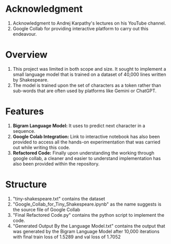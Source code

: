 
# Acknowledgment
1. Acknowledgment to Andrej Karpathy's lectures on his YouTube channel.
2. Google Collab for providing interactive platform to carry out this endeavour.

# Overview
1. This project was limited in both scope and size. It sought to implement a small language model that is trained on a dataset of 40,000 lines written by Shakespeare.
2. The model is trained upon the set of characters as a token rather than sub-words that are often used by platforms like Gemini or ChatGPT.

 # Features 
1. **Bigram Language Model:** It uses to predict next character in a sequence.
2. **Google Colab Integration:** Link to interactive notebook has also been provided to access all the hands-on experimentation that was carried out while writing this code.
3. **Refactored Code:** Finally upon understanding the working through google collab, a cleaner and easier to understand implementation has also been provided within the repository.
  
# Structure
1. "tiny-shakespeare.txt" contains the dataset
2. "Google_Collab_for_Tiny_Shakespeare.ipynb" as the name suggests is the source file of Google Collab
3. "Final Refactored Code.py" contains the python script to implement the code.
4. "Generated Output By the Language Model.txt" contains the output that was generated by the Bigram Language Model after 10,000 iterations with final train loss of 1.5289 and val loss of 1.7052
